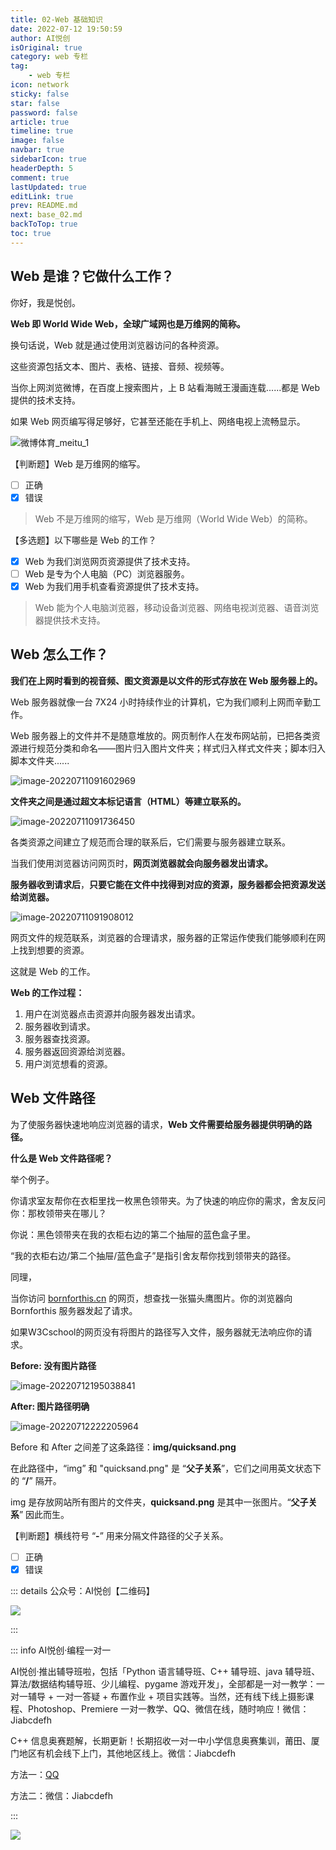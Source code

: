 ```yaml
---
title: 02-Web 基础知识
date: 2022-07-12 19:50:59
author: AI悦创
isOriginal: true
category: web 专栏
tag:
    - web 专栏
icon: network
sticky: false
star: false
password: false
article: true
timeline: true
image: false
navbar: true
sidebarIcon: true
headerDepth: 5
comment: true
lastUpdated: true
editLink: true
prev: README.md
next: base_02.md
backToTop: true
toc: true
---
```


## Web 是谁？它做什么工作？

你好，我是悦创。

**Web 即 World Wide Web，全球广域网也是万维网的简称。**

换句话说，Web 就是通过使用浏览器访问的各种资源。

这些资源包括文本、图片、表格、链接、音频、视频等。

当你上网浏览微博，在百度上搜索图片，上 B 站看海贼王漫画连载......都是 Web 提供的技术支持。

如果 Web 网页编写得足够好，它甚至还能在手机上、网络电视上流畅显示。

![微博体育_meitu_1](./base_01.assets/1564821546698537.jpg)

【判断题】Web 是万维网的缩写。

- [ ] 正确
- [x] 错误

> Web 不是万维网的缩写，Web 是万维网（World Wide Web）的简称。

【多选题】以下哪些是 Web 的工作？

- [x] Web 为我们浏览网页资源提供了技术支持。
- [ ] Web 是专为个人电脑（PC）浏览器服务。
- [x] Web 为我们用手机查看资源提供了技术支持。

> Web 能为个人电脑浏览器，移动设备浏览器、网络电视浏览器、语音浏览器提供技术支持。

## Web 怎么工作？

**我们在上网时看到的视音频、图文资源是以文件的形式存放在 Web 服务器上的。**

Web 服务器就像一台 7X24 小时持续作业的计算机，它为我们顺利上网而辛勤工作。

Web 服务器上的文件并不是随意堆放的。网页制作人在发布网站前，已把各类资源进行规范分类和命名——图片归入图片文件夹；样式归入样式文件夹；脚本归入脚本文件夹......

![image-20220711091602969](./base_01.assets/image-20220711091602969.png)

**文件夹之间是通过超文本标记语言（HTML）等建立联系的。**

![image-20220711091736450](./base_01.assets/image-20220711091736450.png)

各类资源之间建立了规范而合理的联系后，它们需要与服务器建立联系。

当我们使用浏览器访问网页时，**网页浏览器就会向服务器发出请求。**

**服务器收到请求后**，**只要它能在文件中找得到对应的资源，服务器都会把资源发送给浏览器。**

![image-20220711091908012](./base_01.assets/image-20220711091908012.png)

网页文件的规范联系，浏览器的合理请求，服务器的正常运作使我们能够顺利在网上找到想要的资源。

这就是 Web 的工作。

**Web 的工作过程：**

1. 用户在浏览器点击资源并向服务器发出请求。
2. 服务器收到请求。
3. 服务器查找资源。
4. 服务器返回资源给浏览器。
5. 用户浏览想看的资源。

## Web 文件路径

为了使服务器快速地响应浏览器的请求，**Web 文件需要给服务器提供明确的路径。**

**什么是 Web 文件路径呢？**

举个例子。

你请求室友帮你在衣柜里找一枚黑色领带夹。为了快速的响应你的需求，舍友反问你：那枚领带夹在哪儿？

你说：黑色领带夹在我的衣柜右边的第二个抽屉的蓝色盒子里。

“我的衣柜右边/第二个抽屉/蓝色盒子”是指引舍友帮你找到领带夹的路径。

同理，

当你访问 [bornforthis.cn](bornforthis.cn) 的网页，想查找一张猫头鹰图片。你的浏览器向 Bornforthis 服务器发起了请求。 

如果W3Cschool的网页没有将图片的路径写入文件，服务器就无法响应你的请求。

**Before: 没有图片路径**     

![image-20220712195038841](./base_01.assets/image-20220712195038841.png)



**After: 图片路径明确**

![image-20220712222205964](./base_01.assets/image-20220712222205964.png)

Before 和 After 之间差了这条路径：**img/quicksand.png**

在此路径中，“img” 和 "quicksand.png" 是 “**父子关系**”，它们之间用英文状态下的 “**/**” 隔开。

img 是存放网站所有图片的文件夹，**quicksand.png** 是其中一张图片。“**父子关系**” 因此而生。

【判断题】横线符号 “**-**” 用来分隔文件路径的父子关系。

- [ ] 正确
- [x] 错误

::: details 公众号：AI悦创【二维码】

![](/gzh.jpg)

:::

::: info AI悦创·编程一对一

AI悦创·推出辅导班啦，包括「Python 语言辅导班、C++ 辅导班、java 辅导班、算法/数据结构辅导班、少儿编程、pygame 游戏开发」，全部都是一对一教学：一对一辅导 + 一对一答疑 + 布置作业 + 项目实践等。当然，还有线下线上摄影课程、Photoshop、Premiere 一对一教学、QQ、微信在线，随时响应！微信：Jiabcdefh

C++ 信息奥赛题解，长期更新！长期招收一对一中小学信息奥赛集训，莆田、厦门地区有机会线下上门，其他地区线上。微信：Jiabcdefh

方法一：[QQ](http://wpa.qq.com/msgrd?v=3&uin=1432803776&site=qq&menu=yes)

方法二：微信：Jiabcdefh

:::

![](/zsxq.jpg)









